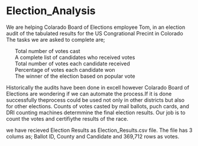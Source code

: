 
# Election_Analysis
We are helping Colarado Board of Elections employee Tom, in an election audit of the tabulated results for the US Congrational Precint in Colorado
The tasks we are asked to complete are;</vr>
<ul>
Total number of votes cast<br>
A complete list of candidates who received votes</br>
Total number of votes each candidate received</br>
Percentage of votes each candidate won</br>
The winner of the election based on popular vote</br>
</ul>
Historically the audits have been done in excell however Colarado Board of Elections are wondering if we can automate the process.If it is done successfully theprocess could be used not only in other districts but also for other elections. 
Counts of votes casted by mail ballots, puch cards, and  DRI counting machines determmine the final election results. Our job is to count the votes and certifiythe results of the race.</br>

we have recieved Election Results as Election_Results.csv file. The file has 3 colums as; Ballot ID, County and Candidate and 369,712 rows as votes. </br>
